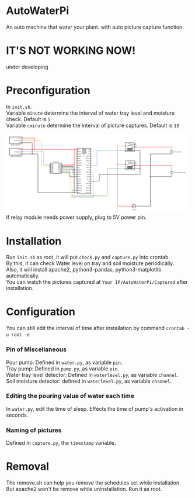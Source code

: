 # AutoWaterPi
An auto machine that water your plant. with auto picture capture function.

# IT'S NOT WORKING NOW!
under developing

# Preconfiguration    

In `init.sh`.  
Variable `minute` determine the interval of water tray level and moisture check. Default is `5`  
Variable `cminute` determine the interval of picture captures. Default is `15`  

![circuit](./circuit.png)  
If relay module needs power supply, plug to 5V power pin.

# Installation    

Run `init.sh` as root, it will put `check.py` and `capture.py` into crontab.  
By this, it can check Water level on tray and soil moisture periodically.  
Also, it will install apache2, python3-pandas, python3-matplotlib automatically.  
You can watch the pictures captured at `Your IP/AutoWaterPi/Captured` after installation.  


# Configuration
You can still edit the interval of time after installation by command `crontab -u root -e`

### Pin of Miscellaneous
Pour pump: Defined in `water.py`, as variable `pin`.  
Tray pump: Defined in `pump.py`, as variable `pin`.  
Water tray level detector: Defined in `waterlevel.py`, as variable `channel`.  
Soil moisture detector: defined in `waterlevel.py`, as variable `channel`.  

### Editing the pouring value of water each time
In `water.py`, edit the time of sleep. Effects the time of pump's activation in seconds.

### Naming of pictures
Defined in `capture.py`, the `timestamp` variable.

# Removal  
The remove.sh can help you remove the schedules set while installation.
But apache2 won't be remove while uninstallation.
Run it as root.
